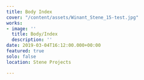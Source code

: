 ```yaml
---
title: Body Index
cover: "/content/assets/Winant_Stene_15-test.jpg"
works:
- image: ''
  title: Body/Index
  description: ''
date: 2019-03-04T16:12:00.000+00:00
featured: true
solo: false
location: Stene Projects

---
```

